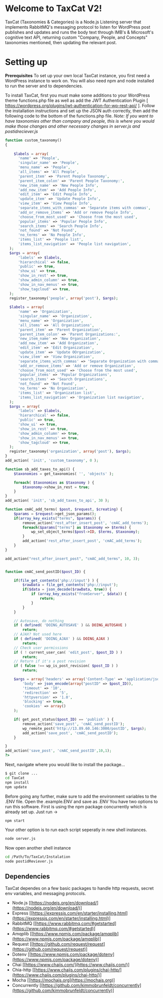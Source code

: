 # Welcome to TaxCat V2!

TaxCat (Taxonomies & Categories) is a Node.js Listening server that implements RabbitMQ's messaging protocol to listen for WordPress post publishes and updates and runs the body text through IMB's & Microsoft's cognitive text API, returning custom "Company, People, and Concepts" taxonomies mentioned, then updating the relevant post.


# Setting up

**Prerequisites**
To set up your own local TaxCat instance, you first need a WordPress instance to work on. You will also need npm and node installed to run the server and to dependencies.

To install TaxCat, first you must make some additions to your WordPress theme functions.php file as well as add the JWT Authentication Plugin [ https://wordpress.org/plugins/jwt-authentication-for-wp-rest-api/ ]. Follow the installation instructions and set up the JSON auth correctly, then add the following code to the bottom of the functions.php file. *Note: If you want to have taxonomies other than company and people, this is where you would make those changes and other necessary changes in server.js and postidreciever.js*
```php
function custom_taxonomy()  
{  
  
    $labels = array(  
      'name' => 'People',  
      'singular_name' => 'People',  
      'menu_name' => 'People',  
      'all_items' => 'All People',  
      'parent_item' => 'Parent People Taxonomy',  
      'parent_item_colon' => 'Parent People Taxonomy:',  
      'new_item_name' => 'New People Info',  
      'add_new_item' => 'Add People Info',  
      'edit_item' => 'Edit People Info',  
      'update_item' => 'Update People Info',  
      'view_item' => 'View People Info',  
      'separate_items_with_commas' => 'Separate items with commas',  
      'add_or_remove_items' => 'Add or remove People Info',  
      'choose_from_most_used' => 'Choose from the most used',  
      'popular_items' => 'Popular People Info',  
      'search_items' => 'Search People Info',  
      'not_found' => 'Not Found',  
      'no_terms' => 'No People Info',  
      'items_list' => 'People list',  
      'items_list_navigation' => 'People list navigation',  
  );  
  $args = array(  
      'labels' => $labels,  
      'hierarchical' => false,  
      'public' => true,  
      'show_ui' => true,  
      'show_in_rest' => true,  
      'show_admin_column' => true,  
      'show_in_nav_menus' => true,  
      'show_tagcloud' => true,  
  );  
  register_taxonomy('people', array('post'), $args);  
  
  $labels = array(  
      'name' => 'Organization',  
      'singular_name' => 'Organization',  
      'menu_name' => 'Organization',  
      'all_items' => 'All Organizations',  
      'parent_item' => 'Parent Organization',  
      'parent_item_colon' => 'Parent Organizations:',  
      'new_item_name' => 'New Organization',  
      'add_new_item' => 'Add Organization',  
      'edit_item' => 'Edit Organization',  
      'update_item' => 'Update OOrganization',  
      'view_item' => 'View Organization',  
      'separate_items_with_commas' => 'Separate Organization with commas',  
      'add_or_remove_items' => 'Add or remove Organization',  
      'choose_from_most_used' => 'Choose from the most used',  
      'popular_items' => 'Popular Organizations',  
      'search_items' => 'Search Organizations',  
      'not_found' => 'Not Found',  
      'no_terms' => 'No Organization',  
      'items_list' => 'Organization list',  
      'items_list_navigation' => 'Organization list navigation',  
  );  
  $args = array(  
      'labels' => $labels,  
      'hierarchical' => false,  
      'public' => true,  
      'show_ui' => true,  
      'show_in_rest' => true,  
      'show_admin_column' => true,  
      'show_in_nav_menus' => true,  
      'show_tagcloud' => true,  
  );  
  register_taxonomy('organization', array('post'), $args);  
}  
add_action( 'init', 'custom_taxonomy', 0 );

function sb_add_taxes_to_api() {
    $taxonomies = get_taxonomies( '', 'objects' );

    foreach( $taxonomies as $taxonomy ) {
        $taxonomy->show_in_rest = true;
    }
}
add_action( 'init', 'sb_add_taxes_to_api', 30 );

function cmAC_add_terms( $post, $request, $creating) {
    $params = $request->get_json_params();
    if(array_key_exists("terms", $params)) {
        remove_action('rest_after_insert_post', 'cmAC_add_terms');
        foreach($params["terms"] as $taxonomy => $terms) {
            wp_set_object_terms($post->ID, $terms, $taxonomy);
        }
        add_action('rest_after_insert_post', 'cmAC_add_terms');
    }
}

add_action("rest_after_insert_post", "cmAC_add_terms", 10, 3);


function cmAC_send_postID($post_ID) {

    if(file_get_contents('php://input') ) {
        $rawData = file_get_contents('php://input');
        if($data = json_decode($rawData, true)) {
            if (array_key_exists("fromServer", $data)) {
                return;
            }
        }
    }

    // Autosave, do nothing
    if ( defined( 'DOING_AUTOSAVE' ) && DOING_AUTOSAVE )
        return;
    // AJAX? Not used here
    if ( defined( 'DOING_AJAX' ) && DOING_AJAX )
        return;
    // Check user permissions
    if ( ! current_user_can( 'edit_post', $post_ID ) )
        return;
    // Return if it's a post revision
    if ( false !== wp_is_post_revision( $post_ID ) )
        return;

    $args = array('headers' => array('Content-Type' => 'application/json'),
        'body' => json_encode(array("postID" => $post_ID)),
        'timeout' => '10',
        'redirection' => '5',
        'httpversion' => '1.0',
        'blocking' => true,
        'cookies' => array()
    );

    if( get_post_status($post_ID) == 'publish' ) {
        remove_action('save_post', 'cmAC_send_postID');
        wp_remote_post('http://13.89.60.146:3000/postID', $args);
        add_action('save_post', 'cmAC_send_postID');
    }

}
add_action('save_post', 'cmAC_send_postID',10,1);
?>
```

 Next, navigate where you would like to install the package...
```sh
$ git clone ...
cd TaxCat
npm install
npm update
```
Before going any further, make sure to add the environment variables to the .ENV file. Open the .example.ENV and save as .ENV
You have two options to run this software. First is using the npm package concurrently which is already set up. Just run ->

```sh
npm start
```

Your other option is to run each script seperatly in new shell instances.

```sh
node server.js
```
 Now open another shell instance
```sh
cd /Path/To/TaxCat/Instalation
node postidReviever.js
```

## Dependencies

TaxCat dependes on a few basic packages to handle http requests, secret env variables, and messaging protocols. 
- Node.js [[https://nodejs.org/en/download/](https://nodejs.org/en/download/)]
- Express [[https://expressjs.com/en/starter/installing.html](https://expressjs.com/en/starter/installing.html)]
- RabbitMQ [[https://www.rabbitmq.com/#getstarted](https://www.rabbitmq.com/#getstarted)]
- Amqplib [[https://www.npmjs.com/package/amqplib](https://www.npmjs.com/package/amqplib)]
- Request [[https://github.com/request/request](https://github.com/request/request)]
- Dotenv [[https://www.npmjs.com/package/dotenv](https://www.npmjs.com/package/dotenv)]
- Chai [[https://www.chaijs.com/](https://www.chaijs.com/)]
- Chia-http [[https://www.chaijs.com/plugins/chai-http/](https://www.chaijs.com/plugins/chai-http/)]
- Mocha [[https://mochajs.org](https://mochajs.org)]
- Concurrently [[https://github.com/kimmobrunfeldt/concurrently](https://github.com/kimmobrunfeldt/concurrently)]

